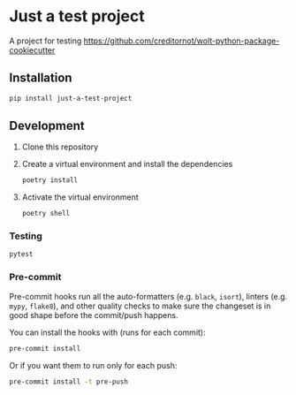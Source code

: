 # Just a test project

A project for testing https://github.com/creditornot/wolt-python-package-cookiecutter

## Installation

```sh
pip install just-a-test-project
```

## Development
1. Clone this repository
2. Create a virtual environment and install the dependencies

   ```sh
   poetry install
   ```

3. Activate the virtual environment

   ```sh
   poetry shell
   ```

### Testing

```sh
pytest
```

### Pre-commit

Pre-commit hooks run all the auto-formatters (e.g. `black`, `isort`), linters (e.g. `mypy`, `flake8`), and other quality
 checks to make sure the changeset is in good shape before the commit/push happens.

You can install the hooks with (runs for each commit):

```sh
pre-commit install
```

Or if you want them to run only for each push:

```sh
pre-commit install -t pre-push
```

